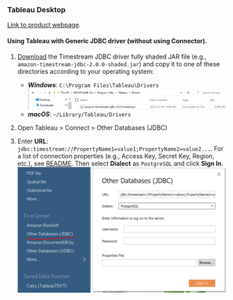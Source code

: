 ### Tableau Desktop
[Link to product webpage](https://www.tableau.com/products/desktop).

#### Using Tableau with Generic JDBC driver (without using Connector).
1. [Download](https://github.com/awslabs/amazon-timestream-driver-jdbc/releases/latest) the Timestream JDBC driver fully shaded JAR file (e.g., `amazon-timestream-jdbc-2.0.0-shaded.jar`) and copy it to one of these
   directories according to your operating system:
   - **_Windows_**: `C:\Program Files\Tableau\Drivers`
   ![Example](../images/tableau/tableau-driver-location.png)
    - **_macOS_**: `~/Library/Tableau/Drivers`

2. Open Tableau > Connect > Other Databases (JDBC)

3. Enter **URL**: `jdbc:timestream://PropertyName1=value1;PropertyName2=value2...`. For a list of connection properties (e.g., Access Key, Secret Key, Region, etc.), see [README](../../README.md#optional-connection-properties). Then select **Dialect** as `PostgreSQL` and click **Sign In**.
![Tableau Sign In page](../images/tableau/tableau-sign-in.png)
